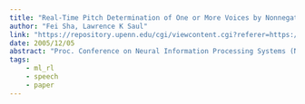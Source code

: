 ```yaml
---
title: "Real-Time Pitch Determination of One or More Voices by Nonnegative Matrix Factorization"
author: "Fei Sha, Lawrence K Saul"
link: "https://repository.upenn.edu/cgi/viewcontent.cgi?referer=https://www.google.com/&httpsredir=1&article=1193&context=cis_papers"
date: 2005/12/05
abstract: "Proc. Conference on Neural Information Processing Systems (NIPS), 2005."
tags:
    - ml_rl
    - speech
    - paper
---
```

